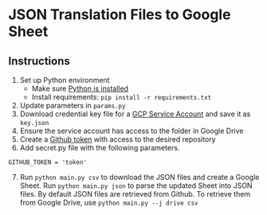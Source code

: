 # JSON Translation Files to Google Sheet

## Instructions
1. Set up Python environment
   * Make sure [Python is installed](https://cloud.google.com/python/docs/setup)
   * Install requirements: `pip install -r requirements.txt`
2. Update parameters in `params.py`
3. Download credential key file for a [GCP Service Account](https://medium.com/@matheodaly.md/create-a-google-cloud-platform-service-account-in-3-steps-7e92d8298800) and save it as `key.json`
4. Ensure the service account has access to the folder in Google Drive
5. Create a [Github token](https://docs.github.com/en/authentication/keeping-your-account-and-data-secure/managing-your-personal-access-tokens) with access to the desired repository
6. Add secret.py file with the following parameters. 
```
GITHUB_TOKEN = 'token'
```
7. Run `python main.py csv` to download the JSON files and create a Google Sheet. Run `python main.py json` to parse the updated Sheet into JSON files. By default JSON files are retrieved from Github. To retrieve them from Google Drive, use `python main.py --j drive csv`
